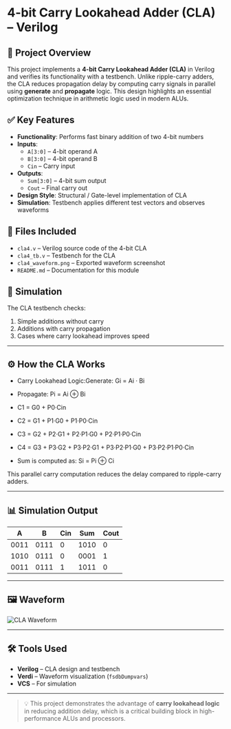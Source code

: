 # 4-bit Carry Lookahead Adder (CLA) – Verilog

## 🧠 Project Overview
This project implements a **4-bit Carry Lookahead Adder (CLA)** in Verilog and verifies its functionality with a testbench. Unlike ripple-carry adders, the CLA reduces propagation delay by computing carry signals in parallel using **generate** and **propagate** logic. This design highlights an essential optimization technique in arithmetic logic used in modern ALUs.

## ✅ Key Features
- **Functionality**: Performs fast binary addition of two 4-bit numbers
- **Inputs**:
  - `A[3:0]` – 4-bit operand A
  - `B[3:0]` – 4-bit operand B
  - `Cin` – Carry input
- **Outputs**:
  - `Sum[3:0]` – 4-bit sum output
  - `Cout` – Final carry out
- **Design Style**: Structural / Gate-level implementation of CLA
- **Simulation**: Testbench applies different test vectors and observes waveforms

## 📂 Files Included
- `cla4.v` – Verilog source code of the 4-bit CLA
- `cla4_tb.v` – Testbench for the CLA
- `cla4_waveform.png` – Exported waveform screenshot
- `README.md` – Documentation for this module

## 🔗 Simulation
The CLA testbench checks:
1. Simple additions without carry
2. Additions with carry propagation
3. Cases where carry lookahead improves speed

---

## ⚙️ How the CLA Works
- Carry Lookahead Logic:Generate: Gi = Ai · Bi
- Propagate: Pi = Ai ⊕ Bi
- C1 = G0 + P0·Cin
- C2 = G1 + P1·G0 + P1·P0·Cin
- C3 = G2 + P2·G1 + P2·P1·G0 + P2·P1·P0·Cin
- C4 = G3 + P3·G2 + P3·P2·G1 + P3·P2·P1·G0 + P3·P2·P1·P0·Cin

- Sum is computed as: Si = Pi ⊕ Ci

This parallel carry computation reduces the delay compared to ripple-carry adders.

---

## 📊 Simulation Output 

| A    | B    | Cin | Sum   | Cout |
|------|------|-----|-------|------|
| 0011 | 0111 | 0   | 1010  | 0    |
| 1010 | 0111 | 0   | 0001  | 1    |
| 0011 | 0111 | 1   | 1011  | 0    |

---

## 🖼 Waveform
![CLA Waveform](4bitcla_waveform.png)

---

## 🛠 Tools Used
- **Verilog** – CLA design and testbench
- **Verdi** – Waveform visualization (`fsdbDumpvars`)
- **VCS** – For simulation

---

> 💡 This project demonstrates the advantage of **carry lookahead logic** in reducing addition delay, which is a critical building block in high-performance ALUs and processors.
